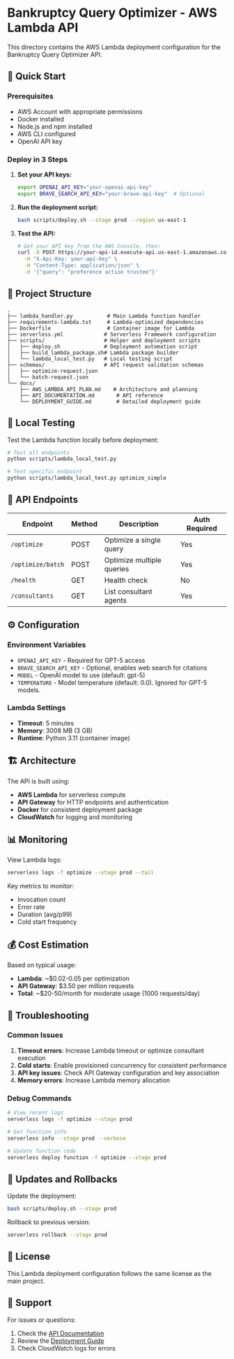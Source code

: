 # Bankruptcy Query Optimizer - AWS Lambda API

This directory contains the AWS Lambda deployment configuration for the Bankruptcy Query Optimizer API.

## 🚀 Quick Start

### Prerequisites
- AWS Account with appropriate permissions
- Docker installed
- Node.js and npm installed
- AWS CLI configured
- OpenAI API key

### Deploy in 3 Steps

1. **Set your API keys:**
   ```bash
   export OPENAI_API_KEY="your-openai-api-key"
   export BRAVE_SEARCH_API_KEY="your-brave-api-key"  # Optional
   ```

2. **Run the deployment script:**
   ```bash
   bash scripts/deploy.sh --stage prod --region us-east-1
   ```

3. **Test the API:**
   ```bash
   # Get your API key from the AWS Console, then:
   curl -X POST https://your-api-id.execute-api.us-east-1.amazonaws.com/prod/optimize \
     -H "X-Api-Key: your-api-key" \
     -H "Content-Type: application/json" \
     -d '{"query": "preference action trustee"}'
   ```

## 📁 Project Structure

```
.
├── lambda_handler.py           # Main Lambda function handler
├── requirements-lambda.txt     # Lambda-optimized dependencies
├── Dockerfile                  # Container image for Lambda
├── serverless.yml             # Serverless Framework configuration
├── scripts/                   # Helper and deployment scripts
│   ├── deploy.sh              # Deployment automation script
│   ├── build_lambda_package.sh# Lambda package builder
│   └── lambda_local_test.py   # Local testing script
├── schemas/                   # API request validation schemas
│   ├── optimize-request.json
│   └── batch-request.json
└── docs/
    ├── AWS_LAMBDA_API_PLAN.md    # Architecture and planning
    ├── API_DOCUMENTATION.md       # API reference
    └── DEPLOYMENT_GUIDE.md        # Detailed deployment guide
```

## 🧪 Local Testing

Test the Lambda function locally before deployment:

```bash
# Test all endpoints
python scripts/lambda_local_test.py

# Test specific endpoint
python scripts/lambda_local_test.py optimize_simple
```

## 🔑 API Endpoints

| Endpoint | Method | Description | Auth Required |
|----------|--------|-------------|---------------|
| `/optimize` | POST | Optimize a single query | Yes |
| `/optimize/batch` | POST | Optimize multiple queries | Yes |
| `/health` | GET | Health check | No |
| `/consultants` | GET | List consultant agents | Yes |

## ⚙️ Configuration

### Environment Variables
- `OPENAI_API_KEY` - Required for GPT-5 access
- `BRAVE_SEARCH_API_KEY` - Optional, enables web search for citations
- `MODEL` - OpenAI model to use (default: gpt-5)
- `TEMPERATURE` - Model temperature (default: 0.0). Ignored for GPT-5 models.

### Lambda Settings
- **Timeout**: 5 minutes
- **Memory**: 3008 MB (3 GB)
- **Runtime**: Python 3.11 (container image)

## 🏗️ Architecture

The API is built using:
- **AWS Lambda** for serverless compute
- **API Gateway** for HTTP endpoints and authentication
- **Docker** for consistent deployment package
- **CloudWatch** for logging and monitoring

## 📊 Monitoring

View Lambda logs:
```bash
serverless logs -f optimize --stage prod --tail
```

Key metrics to monitor:
- Invocation count
- Error rate
- Duration (avg/p99)
- Cold start frequency

## 💰 Cost Estimation

Based on typical usage:
- **Lambda**: ~$0.02-0.05 per optimization
- **API Gateway**: $3.50 per million requests
- **Total**: ~$20-50/month for moderate usage (1000 requests/day)

## 🚨 Troubleshooting

### Common Issues

1. **Timeout errors**: Increase Lambda timeout or optimize consultant execution
2. **Cold starts**: Enable provisioned concurrency for consistent performance
3. **API key issues**: Check API Gateway configuration and key association
4. **Memory errors**: Increase Lambda memory allocation

### Debug Commands

```bash
# View recent logs
serverless logs -f optimize --stage prod

# Get function info
serverless info --stage prod --verbose

# Update function code
serverless deploy function -f optimize --stage prod
```

## 🔄 Updates and Rollbacks

Update the deployment:
```bash
bash scripts/deploy.sh --stage prod
```

Rollback to previous version:
```bash
serverless rollback --stage prod
```

## 📝 License

This Lambda deployment configuration follows the same license as the main project.

## 🤝 Support

For issues or questions:
1. Check the [API Documentation](API_DOCUMENTATION.md)
2. Review the [Deployment Guide](DEPLOYMENT_GUIDE.md)
3. Check CloudWatch logs for errors
